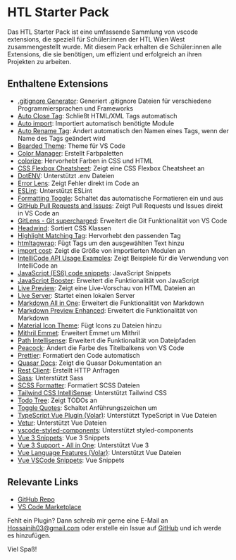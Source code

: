 # HTL Starter Pack
Das HTL Starter Pack ist eine umfassende Sammlung von vscode extensions, die speziell für Schüler:innen der HTL Wien West zusammengestellt wurde. Mit diesem Pack erhalten die Schüler:innen alle Extensions, die sie benötigen, um effizient und erfolgreich an ihren Projekten zu arbeiten.

## Enthaltene Extensions
- [.gitignore Generator](https://marketplace.visualstudio.com/items?itemName=piotrpalarz.vscode-gitignore-generator): Generiert .gitignore Dateien für verschiedene Programmiersprachen und Frameworks
- [Auto Close Tag](https://marketplace.visualstudio.com/items?itemName=formulahendry.auto-close-tag): Schließt HTML/XML Tags automatisch
- [Auto import](https://marketplace.visualstudio.com/items?itemName=steoates.autoimport): Importiert automatisch benötigte Module
- [Auto Rename Tag](https://marketplace.visualstudio.com/items?itemName=formulahendry.auto-rename-tag): Ändert automatisch den Namen eines Tags, wenn der Name des Tags geändert wird
- [Bearded Theme](https://marketplace.visualstudio.com/items?itemName=BeardedBear.beardedtheme): Theme für VS Code
- [Color Manager](https://marketplace.visualstudio.com/items?itemName=RoyAction.color-manager): Erstellt Farbpaletten
- [colorize](https://marketplace.visualstudio.com/items?itemName=kamikillerto.vscode-colorize): Hervorhebt Farben in CSS und HTML
- [CSS Flexbox Cheatsheet](https://marketplace.visualstudio.com/items?itemName=dzhavat.css-flexbox-cheatsheet): Zeigt eine CSS Flexbox Cheatsheet an
- [DotENV](https://marketplace.visualstudio.com/items?itemName=mikestead.dotenv): Unterstützt .env Dateien
- [Error Lens](https://marketplace.visualstudio.com/items?itemName=usernamehw.errorlens): Zeigt Fehler direkt im Code an
- [ESLint](https://marketplace.visualstudio.com/items?itemName=dbaeumer.vscode-eslint): Unterstützt ESLint
- [Formatting Toggle](https://marketplace.visualstudio.com/items?itemName=tombonnike.vscode-status-bar-format-toggle): Schaltet das automatische Formatieren ein und aus
- [GitHub Pull Requests and Issues](https://marketplace.visualstudio.com/items?itemName=GitHub.vscode-pull-request-github): Zeigt Pull Requests und Issues direkt in VS Code an
- [GitLens - Git supercharged](https://marketplace.visualstudio.com/items?itemName=eamodio.gitlens): Erweitert die Git Funktionalität von VS Code
- [Headwind](https://marketplace.visualstudio.com/items?itemName=heybourn.headwind): Sortiert CSS Klassen
- [Highlight Matching Tag](https://marketplace.visualstudio.com/items?itemName=vincaslt.highlight-matching-tag): Hervorhebt den passenden Tag
- [htmltagwrap](https://marketplace.visualstudio.com/items?itemName=bradgashler.htmltagwrap): Fügt Tags um den ausgewählten Text hinzu
- [import cost](https://marketplace.visualstudio.com/items?itemName=wix.vscode-import-cost): Zeigt die Größe von importierten Modulen an
- [IntelliCode API Usage Examples](https://marketplace.visualstudio.com/items?itemName=VisualStudioExptTeam.intellicode-api-usage-examples): Zeigt Beispiele für die Verwendung von IntelliCode an
- [JavaScript (ES6) code snippets](https://marketplace.visualstudio.com/items?itemName=xabikos.JavaScriptSnippets): JavaScript Snippets
- [JavaScript Booster](https://marketplace.visualstudio.com/items?itemName=sburg.vscode-javascript-booster): Erweitert die Funktionalität von JavaScript
- [Live Preview](https://marketplace.visualstudio.com/items?itemName=ms-vscode.live-server): Zeigt eine Live-Vorschau von HTML Dateien an
- [Live Server](https://marketplace.visualstudio.com/items?itemName=ritwickdey.LiveServer): Startet einen lokalen Server
- [Markdown All in One](https://marketplace.visualstudio.com/items?itemName=yzhang.markdown-all-in-one): Erweitert die Funktionalität von Markdown
- [Markdown Preview Enhanced](https://marketplace.visualstudio.com/items?itemName=shd101wyy.markdown-preview-enhanced): Erweitert die Funktionalität von Markdown
- [Material Icon Theme](https://marketplace.visualstudio.com/items?itemName=PKief.material-icon-theme): Fügt Icons zu Dateien hinzu
- [Mithril Emmet](https://marketplace.visualstudio.com/items?itemName=FallenMax.mithril-emmet): Erweitert Emmet um Mithril
- [Path Intellisense](https://marketplace.visualstudio.com/items?itemName=christian-kohler.path-intellisense): Erweitert die Funktionalität von Dateipfaden
- [Peacock](https://marketplace.visualstudio.com/items?itemName=johnpapa.vscode-peacock): Ändert die Farbe des Titelbalkens von VS Code
- [Prettier](https://marketplace.visualstudio.com/items?itemName=esbenp.prettier-vscode): Formatiert den Code automatisch
- [Quasar Docs](https://marketplace.visualstudio.com/items?itemName=CodeCoaching.quasar-docs): Zeigt die Quasar Dokumentation an
- [Rest Client](https://marketplace.visualstudio.com/items?itemName=humao.rest-client): Erstellt HTTP Anfragen
- [Sass](https://marketplace.visualstudio.com/items?itemName=Syler.sass-indented): Unterstützt Sass
- [SCSS Formatter](https://marketplace.visualstudio.com/items?itemName=sibiraj-s.vscode-scss-formatter): Formatiert SCSS Dateien
- [Tailwind CSS IntelliSense](https://marketplace.visualstudio.com/items?itemName=bradlc.vscode-tailwindcss): Unterstützt Tailwind CSS
- [Todo Tree](https://marketplace.visualstudio.com/items?itemName=Gruntfuggly.todo-tree): Zeigt TODOs an
- [Toggle Quotes](https://marketplace.visualstudio.com/items?itemName=BriteSnow.vscode-toggle-quotes): Schaltet Anführungszeichen um
- [TypeScript Vue Plugin (Volar)](https://marketplace.visualstudio.com/items?itemName=Vue.vscode-typescript-vue-plugin): Unterstützt TypeScript in Vue Dateien
- [Vetur](https://marketplace.visualstudio.com/items?itemName=octref.vetur): Unterstützt Vue Dateien
- [vscode-styled-components](https://marketplace.visualstudio.com/items?itemName=styled-components.vscode-styled-components): Unterstützt styled-components
- [Vue 3 Snippets](https://marketplace.visualstudio.com/items?itemName=hollowtree.vue-snippets): Vue 3 Snippets
- [Vue 3 Support - All in One](https://marketplace.visualstudio.com/items?itemName=Wscats.vue): Unterstützt Vue 3
- [Vue Language Features (Volar)](https://marketplace.visualstudio.com/items?itemName=johnsoncodehk.volar): Unterstützt Vue Dateien
- [Vue VSCode Snippets](https://marketplace.visualstudio.com/items?itemName=sdras.vue-vscode-snippets): Vue Snippets

## Relevante Links
- [GitHub Repo]()
- [VS Code Marketplace]()

Fehlt ein Plugin? Dann schreib mir gerne eine E-Mail an [Hossainih03@gmail.com](mailto:Hossainih03@gmail.com) oder erstelle ein Issue auf [GitHub]() und ich werde es hinzufügen.

Viel Spaß!
